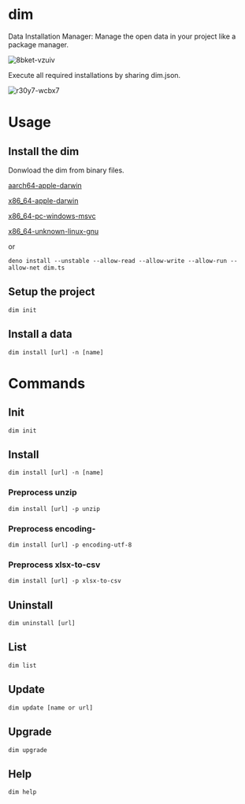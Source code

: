 # dim

Data Installation Manager: Manage the open data in your project like a package
manager.

![8bket-vzuiv](https://user-images.githubusercontent.com/6661165/148486923-a29f6ea5-ecbc-4d69-9f40-66bed34e3f99.gif)

Execute all required installations by sharing dim.json.

![r30y7-wcbx7](https://user-images.githubusercontent.com/6661165/148490980-c1ae8195-a3fd-430f-aa10-c11c7cf1fd64.gif)

# Usage

## Install the dim

Donwload the dim from binary files.

[aarch64-apple-darwin](https://github.com/ryo-ma/dim/raw/main/bin/aarch64-apple-darwin/dim)

[x86_64-apple-darwin](https://github.com/ryo-ma/dim/raw/main/bin/x86_64-apple-darwin/dim)

[x86_64-pc-windows-msvc](https://github.com/ryo-ma/dim/raw/main/bin/x86_64-pc-windows-msvc/dim.exe)

[x86_64-unknown-linux-gnu](https://github.com/ryo-ma/dim/raw/main/bin/x86_64-unknown-linux-gnu/dim)

or

```
deno install --unstable --allow-read --allow-write --allow-run --allow-net dim.ts
```

## Setup the project

```
dim init
```

## Install a data

```
dim install [url] -n [name]
```

# Commands

## Init

```
dim init
```

## Install

```
dim install [url] -n [name]
```

### Preprocess unzip

```
dim install [url] -p unzip
```

### Preprocess encoding-

```
dim install [url] -p encoding-utf-8
```

### Preprocess xlsx-to-csv

```
dim install [url] -p xlsx-to-csv
```

## Uninstall

```
dim uninstall [url]
```

## List

```
dim list
```

## Update

```
dim update [name or url]
```

## Upgrade

```
dim upgrade
```

## Help

```
dim help
```
